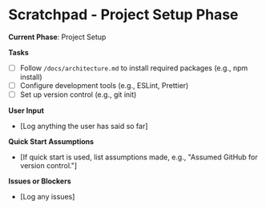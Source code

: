 # Scratchpad - Project Setup Phase

**Current Phase**: Project Setup

**Tasks**  
- [ ] Follow `/docs/architecture.md` to install required packages (e.g., npm install)  
- [ ] Configure development tools (e.g., ESLint, Prettier)  
- [ ] Set up version control (e.g., git init)  

**User Input**  
- [Log anything the user has said so far]

**Quick Start Assumptions**  
- [If quick start is used, list assumptions made, e.g., "Assumed GitHub for version control."]

**Issues or Blockers**  
- [Log any issues]